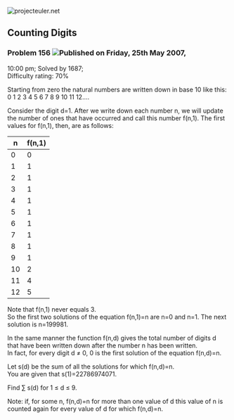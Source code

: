 ![projecteuler.net](images/print_page_logo.png)

## Counting Digits

### Problem 156 ![](images/icon_info.png)Published on Friday, 25th May 2007,
10:00 pm; Solved by 1687;  
Difficulty rating: 70%

Starting from zero the natural numbers are written down in base 10 like this:  
0 1 2 3 4 5 6 7 8 9 10 11 12....

Consider the digit d=1. After we write down each number n, we will update the
number of ones that have occurred and call this number f(n,1). The first
values for f(n,1), then, are as follows:

n| f(n,1)  
---|---  
0| 0  
1| 1  
2| 1  
3| 1  
4| 1  
5| 1  
6| 1  
7| 1  
8| 1  
9| 1  
10| 2  
11| 4  
12| 5  
  
Note that f(n,1) never equals 3.  
So the first two solutions of the equation f(n,1)=n are n=0 and n=1. The next
solution is n=199981.

In the same manner the function f(n,d) gives the total number of digits d that
have been written down after the number n has been written.  
In fact, for every digit d ≠ 0, 0 is the first solution of the equation
f(n,d)=n.

Let s(d) be the sum of all the solutions for which f(n,d)=n.  
You are given that s(1)=22786974071.

Find ∑ s(d) for 1 ≤ d ≤ 9.

Note: if, for some n, f(n,d)=n for more than one value of d this value of n is
counted again for every value of d for which f(n,d)=n.

  
  

